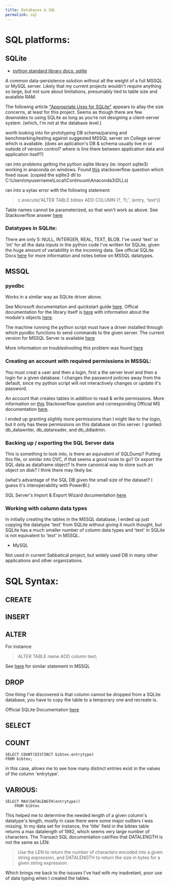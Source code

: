 ```yaml
---
title: Databases & SQL
permalink: sql
---
```


# SQL platforms:

## SQLite

* [python standard library docs: sqlite](https://docs.python.org/2/library/sqlite3.html)

A common data-persistence solution without all the weight of a full MSSQL or MySQL server. 
Likely that my current projects wouldn't require anything so large, but not sure about limitations, presumably tied to table size and avaialble RAM.

The following article ["Appropriate Uses for SQLite"](https://sqlite.org/whentouse.html) appears to allay the size concerns, at least for this project. Seems as though there are few downsides to using SQLite as long as you're not designing a client-server system. (which, I'm not at the database level.)

worth looking into for prototyping DB schema/parsing and benchmarking/testing against suggested MSSQL server on College server which is available.
(does an aplication's DB & schema usually live in or outside of version control? where is line there between application data and application itself?)

ran into problems getting the python sqlite library (ie: import sqlite3) working in anaconda on windows. Found [this](https://stackoverflow.com/questions/54876404/unable-to-import-sqlite3-using-anaconda-python) stackoverflow question which fixed issue. (copied the sqlite3 dll to C:\Users\myusername\Local\Continuum\Anaconda3\DLLs)

ran into a sytax error with the following statement:

> c.execute('ALTER TABLE bibtex ADD COLUMN (?, ?);', (entry, 'text'))

Table names cannot be parameterized, so that won't work as above. See Stackoverflow answer [here](https://stackoverflow.com/questions/18159352/python-sqlite-near-syntax-error) 

### Datatypes in SQLite:

There are only 5: NULL, INTERGER, REAL, TEXT, BLOB. I've used 'text' or 'int' for all the data inputs in the python code I've written for SQLite, given the huge amount of variablility in the incoming data. See official SQLite Docs [here](https://www.sqlite.org/datatype3.html) for more information and notes below on MSSQL datatypes. 

## MSSQL

### pyodbc

Works in a similar way as SQLite driver above. 

See Microsoft documentation and quickstart guide [here](https://docs.microsoft.com/en-us/sql/connect/python/pyodbc/step-3-proof-of-concept-connecting-to-sql-using-pyodbc?view=sql-server-ver15). Offical documentation for the library itself is [here](https://github.com/mkleehammer/pyodbc/wiki) with information about the module's objects [here](https://github.com/mkleehammer/pyodbc/wiki/Objects).

The machine running the python script must have a driver installed through which pyodbc functions to send commands to the given server.
The current version for MSSQL Server is available [here](https://docs.microsoft.com/en-us/sql/connect/odbc/download-odbc-driver-for-sql-server?view=sql-server-ver15) 

More information on troubleshooting this problem was found [here](https://github.com/mkleehammer/pyodbc/wiki/Connecting-to-SQL-Server-from-Windows)

### Creating an account with required permissions in MSSQL:

You must creat a user and then a login, first a the server level and then a login for a given database. I changes the password policies away from the default, since my python script will not interactively changes or update it's password. 

An account that creates tables in addition to read & write permissions. More information on [this](https://dba.stackexchange.com/questions/225359/sql-server-database-level-roles-for-creating-tables) Stackoverflow question and corresponding Official MS documentation [here](https://docs.microsoft.com/en-us/sql/relational-databases/security/authentication-access/database-level-roles?view=sql-server-2017).

I ended up granting slightly more permissions than I might like to the login, but it only has these permissions on this database on this server. I granted: db_datawriter, db_datareader, and db_ddladmin.

### Backing up / exporting the SQL Server data

This is something to look into, is there an equivalent of SQLDump? Putting this file, or similar into DVC, if that seems a good route to go? Or export the SQL data as dataframe object? Is there canonical way to store such an object on disk? I think there may likely be. 

(what's advantage of the SQL DB given the small size of the dataset? I guess it's interoperability with PowerBI.)

SQL Server's Import & Export Wizard documentation [here](https://docs.microsoft.com/en-us/sql/integration-services/import-export-data/import-and-export-data-with-the-sql-server-import-and-export-wizard?view=sql-server-ver15)

### Working with column data types

In initially creating the tables in the MSSQL database, I ended up just copying the datatype 'text' from SQLite without giving it much thought, but SQLite has a much smaller number of column data types and 'text' in SQLite is not equivalent to 'text' in MSSQL. 

* MySQL

Not used in current Sabbatical project, but widely used DB in many other applications and other organizations. 

# SQL Syntax:

## CREATE

## INSERT

## ALTER

For instance:

> ALTER TABLE name ADD column text;

See [here](https://docs.microsoft.com/en-us/sql/relational-databases/tables/add-columns-to-a-table-database-engine?view=sql-server-ver15) for similar statement in MSSQL

## DROP

One thing I've discovered is that column cannot be dropped from a SQLite database, you have to copy the table to a temporary one and recreate is.

Official SQLite Documentation [here](https://www.sqlite.org/faq.html#q11) 

## SELECT

## COUNT

    SELECT COUNT(DISTINCT bibtex.entrytype)
	FROM bibtex;

in this case, allows me to see how many distinct entries exist in the values of the column 'entrytype'.

## VARIOUS:

    SELECT MAX(DATALENGTH(entrytype))
        FROM bibtex

This helped me to determine the needed length of a given column's datatype's length, mostly in case there were some major outliers I was missing. In my data set for instance, the 'title' field in the bibtex table returns a max datalength of 1982, which seems very large number of characters. The Transact SQL documentation calrifies that DATALENGTH is not the same as LEN:

> Use the LEN to return the number of characters encoded into a given string expression, and DATALENGTH to return the size in bytes for a given string expression.

Which brings me back to the issuses I've had with my inadvetant, poor use of data typing when I created the tables. 
